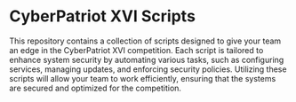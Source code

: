 # CyberPatriot XVI Scripts

This repository contains a collection of scripts designed to give your team an edge in the CyberPatriot XVI competition. Each script is tailored to enhance system security by automating various tasks, such as configuring services, managing updates, and enforcing security policies. Utilizing these scripts will allow your team to work efficiently, ensuring that the systems are secured and optimized for the competition.
